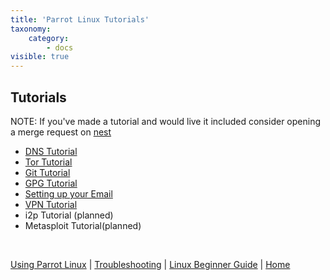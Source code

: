 ```yaml
---
title: 'Parrot Linux Tutorials'
taxonomy:
    category:
        - docs
visible: true
---
```


## Tutorials

NOTE: If you've made a tutorial and would live it included consider opening a merge request on [nest](https://nest.parrotsec.org/parrot-organization/documentation/)
- [DNS Tutorial](dns.md)
- [Tor Tutorial](tor.md)
- [Git Tutorial](git.md)
- [GPG Tutorial](gpg.md)
- [Setting up your Email](email.md)
- [VPN Tutorial](vpns.md)
- i2p Tutorial (planned)
- Metasploit Tutorial(planned)


&nbsp;

[Using Parrot Linux](https://www.parrotsec.org/docs/info/startpage/) | [Troubleshooting](https://www.parrotsec.org/docs/trbl/trbl-start/) | [Linux Beginner Guide](https://www.parrotsec.org/docs/library/lbg-start/) | [Home](https://www.parrotsec.org/docs/) 